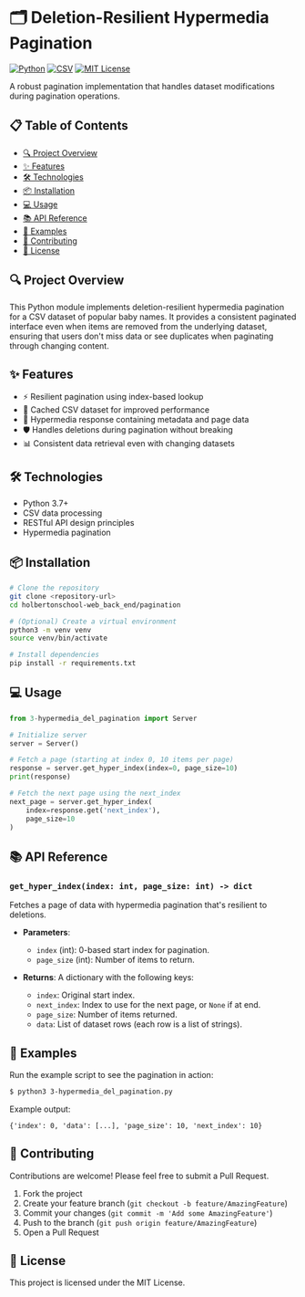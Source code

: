# 🗂️ Deletion-Resilient Hypermedia Pagination

[![Python](https://img.shields.io/badge/python-3.7%2B-blue)](https://www.python.org/)
[![CSV](https://img.shields.io/badge/format-CSV-green)](https://en.wikipedia.org/wiki/Comma-separated_values)
[![MIT License](https://img.shields.io/badge/license-MIT-yellow)](LICENSE)

A robust pagination implementation that handles dataset modifications during pagination operations.

## 📋 Table of Contents
- [🔍 Project Overview](#-project-overview)
- [✨ Features](#-features)
- [🛠️ Technologies](#-technologies)
- [📦 Installation](#-installation)
- [💻 Usage](#-usage)
- [📚 API Reference](#-api-reference)
- [📝 Examples](#-examples)
- [🤝 Contributing](#-contributing)
- [📄 License](#-license)

## 🔍 Project Overview

This Python module implements deletion-resilient hypermedia pagination for a CSV dataset of popular baby names. It provides a consistent paginated interface even when items are removed from the underlying dataset, ensuring that users don't miss data or see duplicates when paginating through changing content.

## ✨ Features

- ⚡ Resilient pagination using index-based lookup
- 🚀 Cached CSV dataset for improved performance
- 🔄 Hypermedia response containing metadata and page data
- 🛡️ Handles deletions during pagination without breaking
- 📊 Consistent data retrieval even with changing datasets

## 🛠️ Technologies

- Python 3.7+
- CSV data processing
- RESTful API design principles
- Hypermedia pagination

## 📦 Installation

```bash
# Clone the repository
git clone <repository-url>
cd holbertonschool-web_back_end/pagination

# (Optional) Create a virtual environment
python3 -m venv venv
source venv/bin/activate

# Install dependencies
pip install -r requirements.txt
```

## 💻 Usage

```python
from 3-hypermedia_del_pagination import Server

# Initialize server
server = Server()

# Fetch a page (starting at index 0, 10 items per page)
response = server.get_hyper_index(index=0, page_size=10)
print(response)

# Fetch the next page using the next_index
next_page = server.get_hyper_index(
    index=response.get('next_index'),
    page_size=10
)
```

## 📚 API Reference

### `get_hyper_index(index: int, page_size: int) -> dict`

Fetches a page of data with hypermedia pagination that's resilient to deletions.

- **Parameters**:
  - `index` (int): 0-based start index for pagination.
  - `page_size` (int): Number of items to return.

- **Returns**: A dictionary with the following keys:
  - `index`: Original start index.
  - `next_index`: Index to use for the next page, or `None` if at end.
  - `page_size`: Number of items returned.
  - `data`: List of dataset rows (each row is a list of strings).

## 📝 Examples

Run the example script to see the pagination in action:

```bash
$ python3 3-hypermedia_del_pagination.py
```

Example output:
```
{'index': 0, 'data': [...], 'page_size': 10, 'next_index': 10}
```

## 🤝 Contributing

Contributions are welcome! Please feel free to submit a Pull Request.

1. Fork the project
2. Create your feature branch (`git checkout -b feature/AmazingFeature`)
3. Commit your changes (`git commit -m 'Add some AmazingFeature'`)
4. Push to the branch (`git push origin feature/AmazingFeature`)
5. Open a Pull Request

## 📄 License

This project is licensed under the MIT License.
